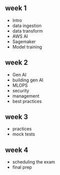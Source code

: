 ## week 1
- Intro
- data ingestion
- data transform
- AWS AI
- Sagemaker
- Model training

## week 2
- Gen AI
- building gen AI
- MLOPS
- security
- management
- best practices

## week 3
- practices
- mock tests

## week 4
- scheduling the exam
- final prep